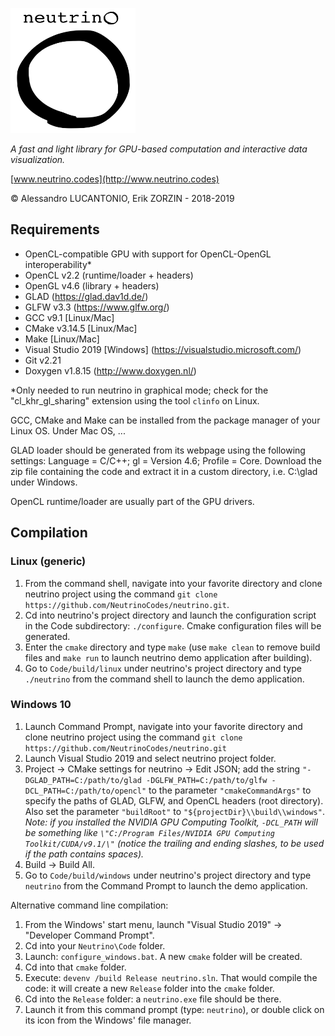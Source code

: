 <p>
<img src="/Logos/neutrino_logo.png" width="200" height="200" />
</p>

_A fast and light library for GPU-based computation and interactive data visualization._

[www.neutrino.codes](http://www.neutrino.codes)

© Alessandro LUCANTONIO, Erik ZORZIN - 2018-2019

Requirements
----
- OpenCL-compatible GPU with support for OpenCL-OpenGL interoperability*
- OpenCL v2.2 (runtime/loader + headers)
- OpenGL v4.6 (library + headers)
- GLAD (https://glad.dav1d.de/)
- GLFW v3.3 (https://www.glfw.org/)
- GCC v9.1 [Linux/Mac]
- CMake v3.14.5 [Linux/Mac]
- Make [Linux/Mac]
- Visual Studio 2019 [Windows] (https://visualstudio.microsoft.com/)
- Git v2.21
- Doxygen v1.8.15 (http://www.doxygen.nl/)

\*Only needed to run neutrino in graphical mode; check for the "cl_khr_gl_sharing" extension using
the tool  `clinfo` on Linux.

GCC, CMake and Make can be installed from the package manager of your Linux OS. Under Mac OS, ...

GLAD loader should be generated from its webpage using the following settings: Language = C/C++;
gl = Version 4.6; Profile = Core. Download the zip file containing the code and extract it in a
custom directory, i.e. C:\glad under Windows.

OpenCL runtime/loader are usually part of the GPU drivers.

Compilation
----

### Linux (generic)
1. From the command shell, navigate into your favorite directory and clone neutrino project using
the command `git clone https://github.com/NeutrinoCodes/neutrino.git`.
2. Cd into neutrino's project directory and launch the configuration script in the Code
subdirectory: `./configure`. Cmake configuration files will be generated.
3. Enter the `cmake` directory and type `make` (use  `make clean` to remove build files and
`make run` to launch neutrino demo application after building).
4. Go to `Code/build/linux` under neutrino's project directory and type  `./neutrino` from the
command shell to launch the demo application.

### Windows 10
1. Launch Command Prompt, navigate into your favorite directory and clone neutrino project using
the command `git clone https://github.com/NeutrinoCodes/neutrino.git`
2. Launch Visual Studio 2019 and select neutrino project folder.
3. Project -> CMake settings for neutrino -> Edit JSON; add the string
`"-DGLAD_PATH=C:/path/to/glad -DGLFW_PATH=C:/path/to/glfw -DCL_PATH=C:/path/to/opencl"`
to the parameter `"cmakeCommandArgs"` to specify the paths of GLAD, GLFW, and OpenCL headers
(root directory). Also set the parameter `"buildRoot"` to `"${projectDir}\\build\\windows"`.
_Note: if you installed the NVIDIA GPU Computing Toolkit, `-DCL_PATH` will be something
like `\"C:/Program Files/NVIDIA GPU Computing Toolkit/CUDA/v9.1/\"`
(notice the trailing and ending slashes, to be used if the path contains spaces)._
4. Build -> Build All.
5. Go to `Code/build/windows` under neutrino's project directory and type  `neutrino` from the
Command Prompt to launch the demo application.

Alternative command line compilation:

1. From the Windows' start menu, launch "Visual Studio 2019" -> "Developer Command Prompt".
2. Cd into your `Neutrino\Code` folder.
3. Launch: `configure_windows.bat`. A new `cmake` folder will be created.
4. Cd into that `cmake` folder.
5. Execute: `devenv /build Release neutrino.sln`. That would compile the code: it will create a
new `Release` folder into the `cmake` folder.
6. Cd into the `Release` folder: a `neutrino.exe` file should be there.
7. Launch it from this command prompt (type: `neutrino`), or double click on its icon from the
Windows' file manager.
